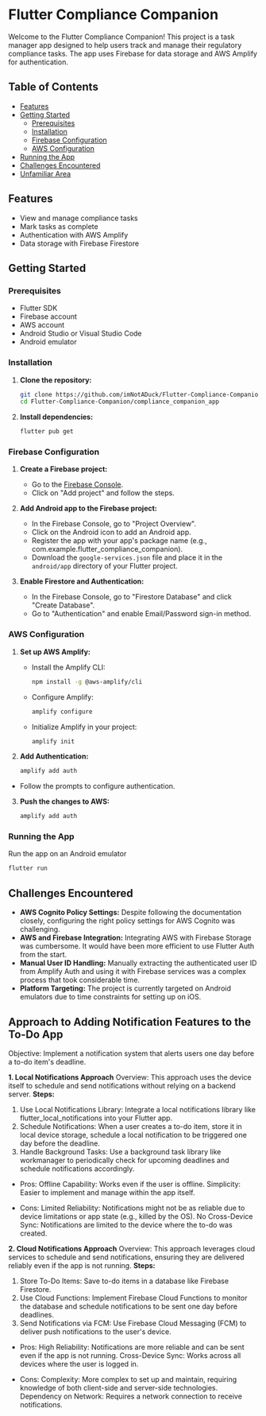# Flutter Compliance Companion

Welcome to the Flutter Compliance Companion! This project is a task manager app designed to help users track and manage their regulatory compliance tasks. The app uses Firebase for data storage and AWS Amplify for authentication.

## Table of Contents
- [Features](#features)
- [Getting Started](#getting-started)
  - [Prerequisites](#prerequisites)
  - [Installation](#installation)
  - [Firebase Configuration](#firebase-configuration)
  - [AWS Configuration](#aws-configuration)
- [Running the App](#running-the-app)
- [Challenges Encountered](#challenges-encountered)
- [Unfamiliar Area](#unfamiliar-area)

<a id="features"></a>
## Features
- View and manage compliance tasks
- Mark tasks as complete
- Authentication with AWS Amplify
- Data storage with Firebase Firestore

## Getting Started

<a id="prerequisites"></a>
### Prerequisites
- Flutter SDK
- Firebase account
- AWS account
- Android Studio or Visual Studio Code
- Android emulator

<a id="installation"></a>
### Installation

1. **Clone the repository:**
   ```bash
   git clone https://github.com/imNotADuck/Flutter-Compliance-Companion.git
   cd Flutter-Compliance-Companion/compliance_companion_app
   ```

2. **Install dependencies:**
   ```bash
   flutter pub get
   ```

<a id="firebase-configuration"></a>
### Firebase Configuration

1. **Create a Firebase project:**
   - Go to the [Firebase Console](https://console.firebase.google.com/).
   - Click on "Add project" and follow the steps.

2. **Add Android app to the Firebase project:**
   - In the Firebase Console, go to "Project Overview".
   - Click on the Android icon to add an Android app.
   - Register the app with your app's package name (e.g., com.example.flutter_compliance_companion).
   - Download the `google-services.json` file and place it in the `android/app` directory of your Flutter project.

3. **Enable Firestore and Authentication:**
   - In the Firebase Console, go to "Firestore Database" and click "Create Database".
   - Go to "Authentication" and enable Email/Password sign-in method.

<a id="aws-configuration"></a>
### AWS Configuration

1. **Set up AWS Amplify:**
   - Install the Amplify CLI:
     ```bash
     npm install -g @aws-amplify/cli
     ```
   - Configure Amplify:
     ```bash
     amplify configure
     ```
   - Initialize Amplify in your project:
     ```bash
     amplify init
     ```

2. **Add Authentication:**
   ```bash
   amplify add auth
   ```
- Follow the prompts to configure authentication.

3. **Push the changes to AWS:**
   ```bash
   amplify add auth
   ```
   
<a id="running-the-app"></a>
### Running the App

  Run the app on an Android emulator
  ```bash
  flutter run
  ```

<a id="challenges-encountered"></a>
## Challenges Encountered

- **AWS Cognito Policy Settings:** Despite following the documentation closely, configuring the right policy settings for AWS Cognito was challenging.
- **AWS and Firebase Integration:** Integrating AWS with Firebase Storage was cumbersome. It would have been more efficient to use Flutter Auth from the start.
- **Manual User ID Handling:** Manually extracting the authenticated user ID from Amplify Auth and using it with Firebase services was a complex process that took considerable time.
- **Platform Targeting:** The project is currently targeted on Android emulators due to time constraints for setting up on iOS.

<a id="unfamiliar-area"></a>
## Approach to Adding Notification Features to the To-Do App 
Objective: Implement a notification system that alerts users one day before a to-do item's deadline.

**1. Local Notifications Approach**
Overview: This approach uses the device itself to schedule and send notifications without relying on a backend server.
**Steps:**
1. Use Local Notifications Library: Integrate a local notifications library like flutter_local_notifications into your Flutter app.
2. Schedule Notifications: When a user creates a to-do item, store it in local device storage, schedule a local notification to be triggered one day before the deadline.
3. Handle Background Tasks: Use a background task library like workmanager to periodically check for upcoming deadlines and schedule notifications accordingly.

- Pros:
Offline Capability: Works even if the user is offline.
Simplicity: Easier to implement and manage within the app itself.

- Cons:
Limited Reliability: Notifications might not be as reliable due to device limitations or app state (e.g., killed by the OS).
No Cross-Device Sync: Notifications are limited to the device where the to-do was created.

**2. Cloud Notifications Approach**
Overview: This approach leverages cloud services to schedule and send notifications, ensuring they are delivered reliably even if the app is not running.
**Steps:**
1. Store To-Do Items: Save to-do items in a database like Firebase Firestore.
2. Use Cloud Functions: Implement Firebase Cloud Functions to monitor the database and schedule notifications to be sent one day before deadlines.
3. Send Notifications via FCM: Use Firebase Cloud Messaging (FCM) to deliver push notifications to the user's device.

- Pros:
High Reliability: Notifications are more reliable and can be sent even if the app is not running.
Cross-Device Sync: Works across all devices where the user is logged in.

- Cons:
Complexity: More complex to set up and maintain, requiring knowledge of both client-side and server-side technologies.
Dependency on Network: Requires a network connection to receive notifications.


